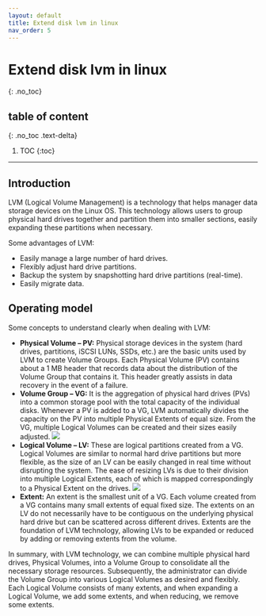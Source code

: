 ```yaml
---
layout: default
title: Extend disk lvm in linux
nav_order: 5
---
```


# Extend disk lvm in linux
{: .no_toc}

## table of content
{: .no_toc .text-delta}

1. TOC
{:toc}

---

## Introduction

LVM (Logical Volume Management) is a technology that helps manager data storage devices on the Linux OS. This technology allows users to group physical hard drives together and partition them into smaller sections, easily expanding these partitions when necessary.

Some advantages of LVM:
- Easily manage a large number of hard drives.
- Flexibly adjust hard drive partitions.
- Backup the system by snapshotting hard drive partitions (real-time).
- Easily migrate data.

## Operating model

Some concepts to understand clearly when dealing with LVM:
- **Physical Volume – PV:** Physical storage devices in the system (hard drives, partitions, iSCSI LUNs, SSDs, etc.) are the basic units used by LVM to create Volume Groups. Each Physical Volume (PV) contains about a 1 MB header that records data about the distribution of the Volume Group that contains it. This header greatly assists in data recovery in the event of a failure.
- **Volume Group – VG:** It is the aggregation of physical hard drives (PVs) into a common storage pool with the total capacity of the individual disks. Whenever a PV is added to a VG, LVM automatically divides the capacity on the PV into multiple Physical Extents of equal size. From the VG, multiple Logical Volumes can be created and their sizes easily adjusted.
![](https://vdigital-cloud.github.io/vdigital-docs/assets/image/volume-group-vg.png)
- **Logical Volume – LV:** These are logical partitions created from a VG. Logical Volumes are similar to normal hard drive partitions but more flexible, as the size of an LV can be easily changed in real time without disrupting the system. The ease of resizing LVs is due to their division into multiple Logical Extents, each of which is mapped correspondingly to a Physical Extent on the drives.
![](https://vdigital-cloud.github.io/vdigital-docs/assets/image/logical-volume-lv.png)
- **Extent:** An extent is the smallest unit of a VG. Each volume created from a VG contains many small extents of equal fixed size. The extents on an LV do not necessarily have to be contiguous on the underlying physical hard drive but can be scattered across different drives. Extents are the foundation of LVM technology, allowing LVs to be expanded or reduced by adding or removing extents from the volume.

In summary, with LVM technology, we can combine multiple physical hard drives, Physical Volumes, into a Volume Group to consolidate all the necessary storage resources. Subsequently, the administrator can divide the Volume Group into various Logical Volumes as desired and flexibly. Each Logical Volume consists of many extents, and when expanding a Logical Volume, we add some extents, and when reducing, we remove some extents.
